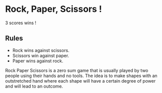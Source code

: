 # Rock, Paper, Scissors !
3 scores wins !
## Rules
+ Rock wins against scissors.
+ Scissors win against paper.
+ Paper wins against rock.

Rock Paper Scissors is a zero sum game that is usually played by two people using their hands and no tools. The idea is to make shapes with an outstretched hand where each shape will have a certain degree of power and will lead to an outcome.


